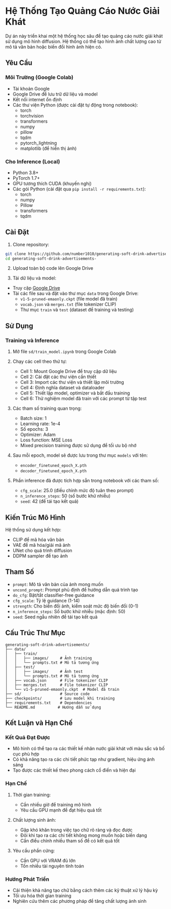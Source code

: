 # Hệ Thống Tạo Quảng Cáo Nước Giải Khát

Dự án này triển khai một hệ thống học sâu để tạo quảng cáo nước giải khát sử dụng mô hình diffusion. Hệ thống có thể tạo hình ảnh chất lượng cao từ mô tả văn bản hoặc biến đổi hình ảnh hiện có.

## Yêu Cầu

### Môi Trường (Google Colab)
- Tài khoản Google
- Google Drive để lưu trữ dữ liệu và model
- Kết nối internet ổn định
- Các thư viện Python (được cài đặt tự động trong notebook):
  - torch
  - torchvision
  - transformers
  - numpy
  - pillow
  - tqdm
  - pytorch_lightning
  - matplotlib (để hiển thị ảnh)

### Cho Inference (Local)
- Python 3.8+
- PyTorch 1.7+
- GPU tương thích CUDA (khuyến nghị)
- Các gói Python (cài đặt qua `pip install -r requirements.txt`):
  - torch
  - numpy
  - Pillow
  - transformers
  - tqdm

## Cài Đặt

1. Clone repository:
```bash
git clone https://github.com/number1010/generating-soft-drink-advertisements-.git
cd generating-soft-drink-advertisements-
```

2. Upload toàn bộ code lên Google Drive

3. Tải dữ liệu và model:
- Truy cập [Google Drive](https://drive.google.com/drive/folders/11JDKr-BKGEUDLXRfp1y31QyGYi5T55la?usp=sharing)
- Tải các file sau và đặt vào thư mục `data` trong Google Drive:
  - `v1-5-pruned-emaonly.ckpt` (file model đã train)
  - `vocab.json` và `merges.txt` (file tokenizer CLIP)
  - Thư mục `train` và `test` (dataset để training và testing)

## Sử Dụng

### Training và Inference

1. Mở file `sd/train_model.ipynb` trong Google Colab

2. Chạy các cell theo thứ tự:
   - Cell 1: Mount Google Drive để truy cập dữ liệu
   - Cell 2: Cài đặt các thư viện cần thiết
   - Cell 3: Import các thư viện và thiết lập môi trường
   - Cell 4: Định nghĩa dataset và dataloader
   - Cell 5: Thiết lập model, optimizer và bắt đầu training
   - Cell 6: Thử nghiệm model đã train với các prompt từ tập test

3. Các tham số training quan trọng:
   - Batch size: 1
   - Learning rate: 1e-4
   - Số epochs: 3
   - Optimizer: Adam
   - Loss function: MSE Loss
   - Mixed precision training được sử dụng để tối ưu bộ nhớ

4. Sau mỗi epoch, model sẽ được lưu trong thư mục `models` với tên:
   - `encoder_finetuned_epoch_X.pth`
   - `decoder_finetuned_epoch_X.pth`

5. Phần inference đã được tích hợp sẵn trong notebook với các tham số:
   - `cfg_scale`: 25.0 (điều chỉnh mức độ tuân theo prompt)
   - `n_inference_steps`: 50 (số bước khử nhiễu)
   - `seed`: 42 (để tái tạo kết quả)

## Kiến Trúc Mô Hình

Hệ thống sử dụng kết hợp:
- CLIP để mã hóa văn bản
- VAE để mã hóa/giải mã ảnh
- UNet cho quá trình diffusion
- DDPM sampler để tạo ảnh

## Tham Số

- `prompt`: Mô tả văn bản của ảnh mong muốn
- `uncond_prompt`: Prompt phủ định để hướng dẫn quá trình tạo
- `do_cfg`: Bật/tắt classifier-free guidance
- `cfg_scale`: Tỷ lệ guidance (1-14)
- `strength`: Cho biến đổi ảnh, kiểm soát mức độ biến đổi (0-1)
- `n_inference_steps`: Số bước khử nhiễu (mặc định: 50)
- `seed`: Seed ngẫu nhiên để tái tạo kết quả

## Cấu Trúc Thư Mục

```
generating-soft-drink-advertisements/
├── data/
│   ├── train/
│   │   ├── images/     # Ảnh training
│   │   └── prompts.txt # Mô tả tương ứng
│   ├── test/
│   │   ├── images/     # Ảnh test
│   │   └── prompts.txt # Mô tả tương ứng
│   ├── vocab.json      # File tokenizer CLIP
│   ├── merges.txt      # File tokenizer CLIP
│   └── v1-5-pruned-emaonly.ckpt  # Model đã train
├── sd/                 # Source code
├── checkpoints/        # Lưu model khi training
├── requirements.txt    # Dependencies
└── README.md          # Hướng dẫn sử dụng
```

## Kết Luận và Hạn Chế

### Kết Quả Đạt Được
- Mô hình có thể tạo ra các thiết kế nhãn nước giải khát với màu sắc và bố cục phù hợp
- Có khả năng tạo ra các chi tiết phức tạp như gradient, hiệu ứng ánh sáng
- Tạo được các thiết kế theo phong cách cổ điển và hiện đại

### Hạn Chế
1. Thời gian training:
   - Cần nhiều giờ để training mô hình
   - Yêu cầu GPU mạnh để đạt hiệu quả tốt

2. Chất lượng sinh ảnh:
   - Gặp khó khăn trong việc tạo chữ rõ ràng và đọc được
   - Đôi khi tạo ra các chi tiết không mong muốn hoặc biến dạng
   - Cần điều chỉnh nhiều tham số để có kết quả tốt

3. Yêu cầu phần cứng:
   - Cần GPU với VRAM đủ lớn
   - Tốn nhiều tài nguyên tính toán

### Hướng Phát Triển
- Cải thiện khả năng tạo chữ bằng cách thêm các kỹ thuật xử lý hậu kỳ
- Tối ưu hóa thời gian training
- Nghiên cứu thêm các phương pháp để tăng chất lượng ảnh sinh 